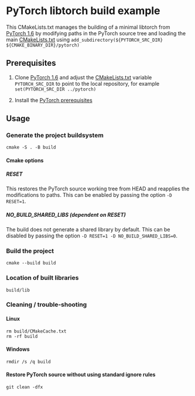 # PyTorch libtorch build example 

This CMakeLists.txt manages the building of a minimal libtorch from [PyTorch 1.6](https://github.com/pytorch/pytorch/tree/1.6) by modifying paths in the PyTorch source tree and loading the main [CMakeLists.txt](https://github.com/pytorch/pytorch/blob/v1.6.0/CMakeLists.txt) using `add_subdirectory(${PYTORCH_SRC_DIR} ${CMAKE_BINARY_DIR}/pytorch)`

## Prerequisites

1. Clone [PyTorch 1.6](https://github.com/pytorch/pytorch/tree/1.6) and adjust the [CMakeLists.txt](CMakeLists.txt) variable `PYTORCH_SRC_DIR` to point to the local repository, for example `set(PYTORCH_SRC_DIR ../pytorch)`

2. Install the [PyTorch prerequisites](https://github.com/pytorch/pytorch/tree/1.6#from-source)

## Usage
### Generate the project buildsystem
    cmake -S . -B build
#### Cmake options
##### RESET
This restores the PyTorch source working tree from HEAD and reapplies the modifications to paths. This can be enabled by passing the option `-D RESET=1`.
##### NO_BUILD_SHARED_LIBS (dependent on RESET)
The build does not generate a shared library by default. This can be disabled by passing the option `-D RESET=1 -D NO_BUILD_SHARED_LIBS=0`.
### Build the project
    cmake --build build
### Location of built libraries
    build/lib
### Cleaning / trouble-shooting
#### Linux
    rm build/CMakeCache.txt
    rm -rf build
#### Windows
    rmdir /s /q build
#### Restore PyTorch source without using standard ignore rules
    git clean -dfx
